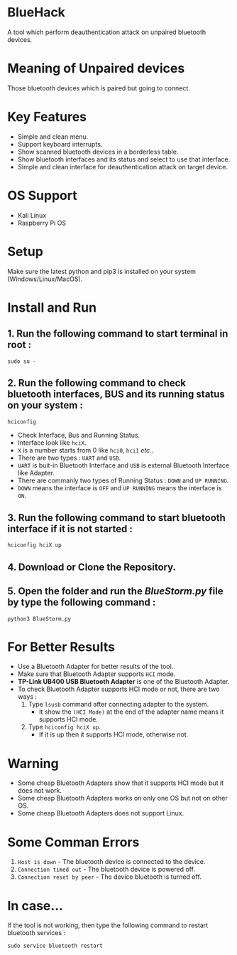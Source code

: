 # BlueHack
A tool which perform deauthentication attack on unpaired bluetooth devices.

# Meaning of Unpaired devices
Those bluetooth devices which is paired but going to connect.

# Key Features
- Simple and clean menu.
- Support keyboard interrupts.
- Show scanned bluetooth devices in a borderless table.
- Show bluetooth interfaces and its status and select to use that interface.
- Simple and clean interface for deauthentication attack on target device.

# OS Support
- Kali Linux
- Raspberry Pi OS

# Setup
Make sure the latest python and pip3 is installed on your system (Windows/Linux/MacOS).

# Install and Run
## 1. Run the following command to start terminal in root :
   ```
   sudo su -
   ```
## 2. Run the following command to check bluetooth interfaces, BUS and its running status on your system :
   ```
   hciconfig
   ```
   - Check Interface, Bus and Running Status.
   - Interface look like `hciX`.
   - `X` is a number starts from 0 like `hci0`, `hci1` *etc.*.
   - There are two types : `UART` and `USB`.
   - `UART` is buit-in Bluetooth Interface and `USB` is external Bluetooth Interface like Adapter.
   - There are commanly two types of Running Status : `DOWN` and `UP RUNNING`.
   - `DOWN` means the interface is `OFF` and `UP RUNNING` means the interface is `ON`. 
## 3. Run the following command to start bluetooth interface if it is not started :
   ```
   hciconfig hciX up
   ```
## 4. Download or Clone the Repository.<br>
## 5. Open the folder and run the *BlueStorm.py* file by type the following command :
```
python3 BlueStorm.py
```
# For Better Results
- Use a Bluetooth Adapter for better results of the tool.
- Make sure that Bluetooth Adapter supports `HCI` mode.
- **TP-Link UB400 USB Bluetooth Adapter** is one of the Bluetooth Adapter.
- To check Bluetooth Adapter supports HCI mode or not, there are two ways :
  1. Type `lsusb` command after connecting adapter to the system.
     - It show the `(HCI Mode)` at the end of the adapter name means it supports HCI mode.
  2. Type `hciconfig hciX up`.
     - If it is up then it supports HCI mode, otherwise not.

# Warning
- Some cheap Bluetooth Adapters show that it supports HCI mode but it does not work.
- Some cheap Bluetooth Adapters works on only one OS but not on other OS.
- Some cheap Bluetooth Adapters does not support Linux.

# Some Comman Errors
1. `Host is down` - The bluetooth device is connected to the device.
2. `Connection timed out` - The bluetooth device is powered off.
3. `Connection reset by peer` - The device bluetooth is turned off.

# In case...
If the tool is not working, then type the following command to restart bluetooth services :
```
sudo service bluetooth restart
```
